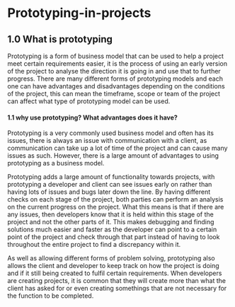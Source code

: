 # Prototyping-in-projects

## 1.0 What is prototyping
Prototyping is a form of business model that can be used to help a project meet certain requirements easier, it is the process of using an early version of the project to analyse the direction it is going in and use that to further progress. There are many different forms of prototyping models and each one can have advantages and disadvantages depending on the conditions of the project, this can mean the timeframe, scope or team of the project can affect what type of prototyping model can be used.

#### 1.1 why use prototyping? What advantages does it have?

Prototyping is a very commonly used business model and often has its issues, there is always an issue with communication with a client, as communication can take up a lot of time of the project and can cause many issues as such. However, there is a large amount of advantages to using prototyping as a business model.

Prototyping adds a large amount of functionality towards projects, with prototyping a developer and client can see issues early on rather than having lots of issues and bugs later down the line. By having different checks on each stage of the project, both parties can perform an analysis on the current progress on the project. What this means is that if there are any issues, then developers know that it is held within this stage of the project and not the other parts of it. This makes debugging and finding solutions much easier and faster as the developer can point to a certain point of the project and check through that part instead of having to look throughout the entire project to find a discrepancy within it.

As well as allowing different forms of problem solving, prototyping also allows the client and developer to keep track on how the project is doing and if it still being created to fulfil certain requirements. When developers are creating projects, it is common that they will create more than what the client has asked for or even creating somethings that are not necessary for the function to be completed. 

























